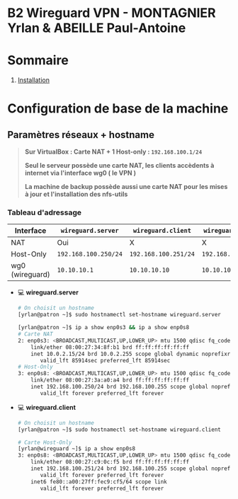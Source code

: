 # B2 Wireguard VPN - MONTAGNIER Yrlan & ABEILLE Paul-Antoine
# Sommaire

1. [Installation](./INSTALLATION.md)

# Configuration de base de la machine

## **Paramètres réseaux + hostname**

> **Sur VirtualBox : Carte NAT + 1 Host-only : `192.168.100.1/24`**
> 
> **Seul le serveur possède une carte NAT, les clients accèdents à internet via l'interface wg0 ( le VPN )**
>
>**La machine de backup possède aussi une carte NAT pour les mises à jour et l'installation des nfs-utils**


### **Tableau d'adressage**

| Interface 	   | `wireguard.server`   | `wireguard.client`   | `wireguard.client2` | `backup.wireguard`           |
| ---------------- | -------- 			  | -------- 			 | -------- 		   | --------   |
| NAT       	   | Oui      			  | X        			 | X        		   | Oui           |
| Host-Only        | `192.168.100.250/24` | `192.168.100.251/24` | `192.168.100.252/24`| `192.168.100.253/24`           |
| wg0 (wireguard) | `10.10.10.1`         | `10.10.10.10`        | `10.10.10.20`       |  X         |


- :computer: **wireguard.server**
    ```bash
    # On choisit un hostname
    [yrlan@patron ~]$ sudo hostnamectl set-hostname wireguard.server

    [yrlan@patron ~]$ ip a show enp0s3 && ip a show enp0s8
    # Carte NAT
    2: enp0s3: <BROADCAST,MULTICAST,UP,LOWER_UP> mtu 1500 qdisc fq_codel state UP group default qlen 1000
        link/ether 08:00:27:34:8f:b1 brd ff:ff:ff:ff:ff:ff
        inet 10.0.2.15/24 brd 10.0.2.255 scope global dynamic noprefixroute enp0s3
           valid_lft 85914sec preferred_lft 85914sec
    # Host-Only
    3: enp0s8: <BROADCAST,MULTICAST,UP,LOWER_UP> mtu 1500 qdisc fq_codel state UP group default qlen 1000
        link/ether 08:00:27:3a:a0:a4 brd ff:ff:ff:ff:ff:ff
        inet 192.168.100.250/24 brd 192.168.100.255 scope global noprefixroute enp0s8
           valid_lft forever preferred_lft forever
     ```
- :computer: **wireguard.client**
    ```bash
    # On choisit un hostname
    [yrlan@patron ~]$ sudo hostnamectl set-hostname wireguard.client
    
    # Carte Host-Only
    [yrlan@wireguard ~]$ ip a show enp0s8
    3: enp0s8: <BROADCAST,MULTICAST,UP,LOWER_UP> mtu 1500 qdisc fq_codel state UP group default qlen 1000
        link/ether 08:00:27:c9:0c:f5 brd ff:ff:ff:ff:ff:ff
        inet 192.168.100.251/24 brd 192.168.100.255 scope global noprefixroute enp0s8
           valid_lft forever preferred_lft forever
        inet6 fe80::a00:27ff:fec9:cf5/64 scope link
           valid_lft forever preferred_lft forever
    ```
